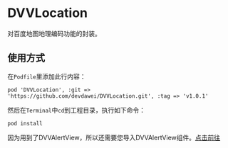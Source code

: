 

DVVLocation
===========
对百度地图地理编码功能的封装。

使用方式
-------
在`Podfile`里添加此行内容：
```
pod 'DVVLocation', :git => 'https://github.com/devdawei/DVVLocation.git', :tag => 'v1.0.1'
```

然后在`Terminal`中`cd`到工程目录，执行如下命令：
```
pod install
```

因为用到了DVVAlertView，所以还需要您导入DVVAlertView组件。[点击前往](https://github.com/devdawei/DVVAlertView)
